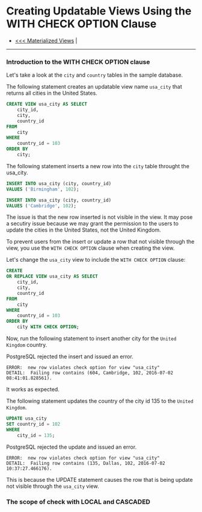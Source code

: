 # Creating Updatable Views Using the WITH CHECK OPTION Clause


- [<<< Materialized Views](104-materialized-view.md) |

----------

### Introduction to the WITH CHECK OPTION clause

Let's take a look at the `city` and `country` tables in the sample database.


The following statement creates an updatable view name `usa_city` that returns all cities in the United States.

```sql
CREATE VIEW usa_city AS SELECT
	city_id,
	city,
	country_id
FROM
	city
WHERE
	country_id = 103
ORDER BY
	city;
```

The following statement inserts a new row into the `city` table throught the usa_city.

```sql
INSERT INTO usa_city (city, country_id)
VALUES ('Birmingham', 102);

INSERT INTO usa_city (city, country_id)
VALUES ('Cambridge', 102);
```

The issue is that the new row inserted is not visible in the view. It may pose a secutiry issue because we may grant the permission to the users to update the cities in the United States, not the United Kingdom.

To prevent users from the insert or update a row that not visible through the view, you use the `WITH CHECK OPTION` clause when creating the view.

Let's change the `usa_city` view to include the `WITH CHECK OPTION` clause:

```sql
CREATE
OR REPLACE VIEW usa_city AS SELECT
	city_id,
	city,
	country_id
FROM
	city
WHERE
	country_id = 103
ORDER BY
	city WITH CHECK OPTION;
```

Now, run the following statement to insert another city for the `United Kingdom` country.

PostgreSQL rejected the insert and issued an error.

```
ERROR:  new row violates check option for view "usa_city"
DETAIL:  Failing row contains (604, Cambridge, 102, 2016-07-02 08:41:01.828561).
```

It works as expected.

The following statement updates the country of the city id 135 to the `United Kingdom`.

```sql
UPDATE usa_city
SET country_id = 102
WHERE
	city_id = 135;
```

PostgreSQL rejected the update and issued an error.

```
ERROR:  new row violates check option for view "usa_city"
DETAIL:  Failing row contains (135, Dallas, 102, 2016-07-02 10:37:27.466176).
```

This is because the UPDATE statement causes the row that is being update not visible through the `usa_city` view.


### The scope of check with LOCAL and CASCADED